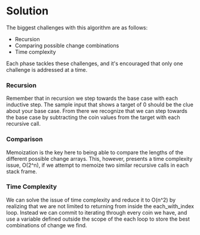 # Solution

The biggest challenges with this algorithm are as follows:

* Recursion
* Comparing possible change combinations
* Time complexity

Each phase tackles these challenges, and it's encouraged that
only one challenge is addressed at a time.

### Recursion

Remember that in recursion we step towards the base case with each inductive step.  The sample input that shows a target of 0 should be the clue about your base case. From there we recognize  that we can step towards the base case by subtracting the coin values from the target with each recursive call.

### Comparison

Memoization is the key here to being able to compare the lengths of the different possible change arrays.  This, however,  presents a time complexity issue, O(2^n), if we attempt to memoize two similar recursive calls in each stack frame. 

### Time Complexity

We can solve the issue of time complexity and reduce it to O(n^2) by realizing that we are not limited to returning from inside the each_with_index loop.  Instead we can commit to iterating through every coin we have, and use a variable defined outside the scope of the each loop to store the best combinations of change we find.
